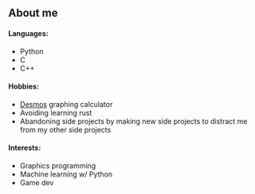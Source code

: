 ## About me

#### Languages:
- Python
- C
- C++

#### Hobbies:
- [Desmos](https://www.desmos.com/calculator) graphing calculator
- Avoiding learning rust
- Abandoning side projects by making new side projects to distract me from my other side projects

#### Interests:
- Graphics programming
- Machine learning w/ Python
- Game dev